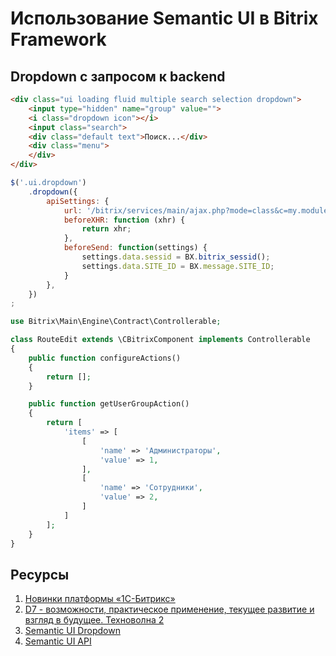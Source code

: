 # Использование Semantic UI в Bitrix Framework

## Dropdown с запросом к backend

```html
<div class="ui loading fluid multiple search selection dropdown">
    <input type="hidden" name="group" value="">
    <i class="dropdown icon"></i>
    <input class="search">
    <div class="default text">Поиск...</div>
    <div class="menu">
    </div>
</div>
```

```javascript
$('.ui.dropdown')
    .dropdown({
        apiSettings: {
            url: '/bitrix/services/main/ajax.php?mode=class&c=my.module%3Acomponent.name&action=getListenerCount&q={query}',
            beforeXHR: function (xhr) {
                return xhr;
            },
            beforeSend: function(settings) {
                settings.data.sessid = BX.bitrix_sessid();
                settings.data.SITE_ID = BX.message.SITE_ID;
            }
        },
    })
;
```

```php
use Bitrix\Main\Engine\Contract\Controllerable;

class RouteEdit extends \CBitrixComponent implements Controllerable
{
	public function configureActions()
	{
		return [];
	}

	public function getUserGroupAction()
	{
		return [
			'items' => [
				[
					'name' => 'Администраторы',
					'value' => 1,
				],
				[
					'name' => 'Сотрудники',
					'value' => 2,
				]
			]
		];
	}
}
```

## Ресурсы
1. [Новинки платформы «1С-Битрикс»](https://www.youtube.com/watch?v=6egULFiuTbM&t=15s)
2. [D7 - возможности, практическое применение, текущее развитие и взгляд в будущее. Техноволна 2](https://www.youtube.com/watch?v=1_xYUQzQHj8)
3. [Semantic UI Dropdown](https://semantic-ui.com/modules/dropdown.html)
4. [Semantic UI API](https://semantic-ui.com/behaviors/api.html)
